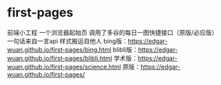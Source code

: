 # first-pages
前端小工程  一个浏览器起始页
调用了多谷的每日一图快捷接口（原版/必应版）
一句话来自一言api
样式搬运自他人
bing版：https://edgar-wuan.github.io/first-pages/bing.html
blibli版：https://edgar-wuan.github.io/first-pages/blibli.html
学术版：https://edgar-wuan.github.io/first-pages/science.html
原版：https://edgar-wuan.github.io/first-pages/